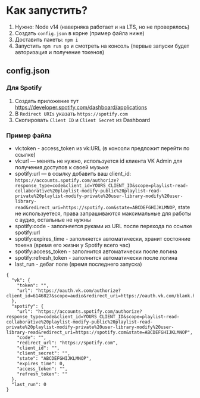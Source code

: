 # Как запустить?
1. Нужно: Node v14 (наверняка работает и на LTS, но не проверялось)
1. Создать `config.json` в корне (пример файла ниже) 
1. Доставить пакеты: `npm i` 
1. Запустить `npm run go` и смотреть на консоль (первые запуски будет авторизация и получение токенов)

## config.json
### Для Spotify
1. Создать приложение тут https://developer.spotify.com/dashboard/applications
1. В `Redirect URIs` указать `https://spotify.com`
1. Скопировать `Client ID` и `Client Secret` из Dashboard

### Пример файла
* vk:token - access_token из vk:URL (в консоли предложит перейти по ссылке) 
* vk:url — менять не нужно, используется id клиента VK Admin для получения доступов к своей музыке
* spotify:url — в ссылку добавить ваш client_id: `https://accounts.spotify.com/authorize?response_type=code&client_id=YOURS_CLIENT_ID&scope=playlist-read-collaborative%20playlist-modify-public%20playlist-read-private%20playlist-modify-private%20user-library-modify%20user-library-read&redirect_uri=https://spotify.com&state=ABCDEFGHIJKLMNOP`, state не используетеся, права запрашиваются максимальные для работы с аудио, остальные не нужны
* spotify:code - заполняется руками из URL после перехода по ссылке spotify:url
* spotify:expires_time - заполняется автоматически, хранит состояние токена (время его жизни у Spotify всего час)
* spotify:access_token - заполнится автоматически после логина
* spotify:refresh_token - заполнится автоматически после логина
* last_run - дебаг поле (время последнего запуска)
```
{
  "vk": {
    "token": "",
    "url": "https://oauth.vk.com/authorize?client_id=6146827&scope=audio&redirect_uri=https://oauth.vk.com/blank.html&display=page&response_type=token&revoke=1",
  },
  "spotify": {
    "url": "https://accounts.spotify.com/authorize?response_type=code&client_id=YOURS_CLIENT_ID&scope=playlist-read-collaborative%20playlist-modify-public%20playlist-read-private%20playlist-modify-private%20user-library-modify%20user-library-read&redirect_uri=https://spotify.com&state=ABCDEFGHIJKLMNOP",
    "code": "",
    "redirect_url": "https://spotify.com",
    "client_id": "",
    "client_secret": "",
    "state": "ABCDEFGHIJKLMNOP",
    "expires_time": 0,
    "access_token": "",
    "refresh_token": ""
  },
  "last_run": 0
}
```
